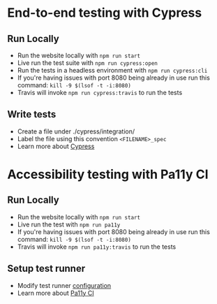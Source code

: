 # End-to-end testing with Cypress

## Run Locally
* Run the website locally with `npm run start`
* Live run the test suite with `npm run cypress:open`
* Run the tests in a headless environment with `npm run cypress:cli`
* If you're having issues with port 8080 being already in use run this command: `kill -9 $(lsof -t -i:8080)`
* Travis will invoke `npm run cypress:travis` to run the tests

## Write tests
* Create a file under ./cypress/integration/
* Label the file using this convention `<FILENAME>_spec`
* Learn more about [Cypress](https://www.cypress.io/support/)


# Accessibility testing with Pa11y CI
## Run Locally
* Run the website locally with `npm run start`
* Live run the test with `npm run pa11y`
* If you're having issues with port 8080 being already in use run this command: `kill -9 $(lsof -t -i:8080)`
* Travis will invoke `npm run pa11y:travis` to run the tests 


## Setup test runner
* Modify test runner [configuration](../.pa11yci.json)
* Learn more about [Pa11y CI](https://github.com/pa11y/pa11y-ci)